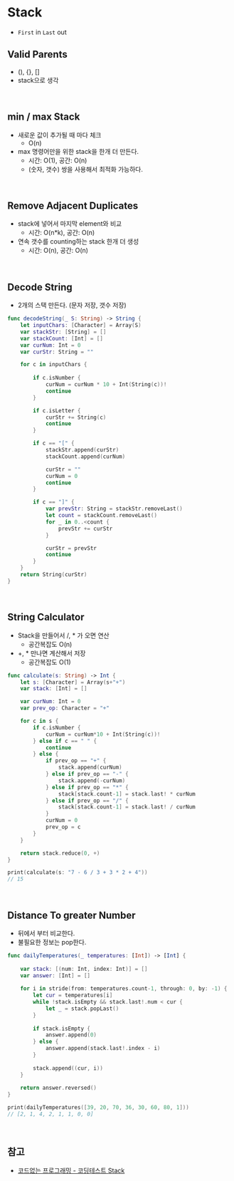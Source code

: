 # Stack

- `First` in `Last` out

## Valid Parents
- (), {}, []
- stack으로 생각

<br>

## min / max Stack
- 새로운 값이 추가될 때 마다 체크
  - O(n)
- max 명령어만을 위한 stack을 한개 더 만든다.
  - 시간: O(1), 공간: O(n)
  - (숫자, 갯수) 쌍을 사용해서 최적화 가능하다.


<br>

## Remove Adjacent Duplicates
- stack에 넣어서 마지막 element와 비교
  - 시간: O(n*k), 공간: O(n)
- 연속 갯수를 counting하는 stack 한개 더 생성
  - 시간: O(n), 공간: O(n)


<br>

## Decode String
- 2개의 스택 만든다. (문자 저장, 갯수 저장)

```swift
func decodeString(_ S: String) -> String {
    let inputChars: [Character] = Array(S)
    var stackStr: [String] = []
    var stackCount: [Int] = []
    var curNum: Int = 0
    var curStr: String = ""

    for c in inputChars {
        
        if c.isNumber {
            curNum = curNum * 10 + Int(String(c))!
            continue
        }

        if c.isLetter {
            curStr += String(c)
            continue
        }

        if c == "[" {
            stackStr.append(curStr)
            stackCount.append(curNum)

            curStr = ""
            curNum = 0
            continue
        }

        if c == "]" {
            var prevStr: String = stackStr.removeLast()
            let count = stackCount.removeLast()
            for _ in 0..<count {
                prevStr += curStr
            }

            curStr = prevStr
            continue
        }
    }
    return String(curStr)
}
```

<br>

## String Calculator
- Stack을 만들어서 /, * 가 오면 연산
  - 공간복잡도 O(n)
- +, * 만나면 계산해서 저장
  - 공간복잡도 O(1)

```swift
func calculate(s: String) -> Int {
    let s: [Character] = Array(s+"+")
    var stack: [Int] = []

    var curNum: Int = 0
    var prev_op: Character = "+"

    for c in s {
        if c.isNumber {
            curNum = curNum*10 + Int(String(c))!
        } else if c == " " {
            continue
        } else {
            if prev_op == "+" {
                stack.append(curNum)
            } else if prev_op == "-" {
                stack.append(-curNum)
            } else if prev_op == "*" {
                stack[stack.count-1] = stack.last! * curNum
            } else if prev_op == "/" {
                stack[stack.count-1] = stack.last! / curNum
            }
            curNum = 0
            prev_op = c
        }
    }

    return stack.reduce(0, +)
}

print(calculate(s: "7 - 6 / 3 + 3 * 2 + 4"))
// 15
```

<br>

## Distance To greater Number
- 뒤에서 부터 비교한다.
- 불필요한 정보는 pop한다.

```swift
func dailyTemperatures(_ temperatures: [Int]) -> [Int] {
    
    var stack: [(num: Int, index: Int)] = []
    var answer: [Int] = []
    
    for i in stride(from: temperatures.count-1, through: 0, by: -1) {
        let cur = temperatures[i]
        while !stack.isEmpty && stack.last!.num < cur {
            let _ = stack.popLast()
        }
            
        if stack.isEmpty {
            answer.append(0)
        } else {
            answer.append(stack.last!.index - i)
        }
        
        stack.append((cur, i))
    }
        
    return answer.reversed()
}

print(dailyTemperatures([39, 20, 70, 36, 30, 60, 80, 1]))
// [2, 1, 4, 2, 1, 1, 0, 0]
```

<br>

## 참고

- [코드없는 프로그래밍 - 코딩테스트 Stack](https://www.youtube.com/playlist?list=PLDV-cCQnUlIYQOb8_n-d-VPhl_X6cECjg)